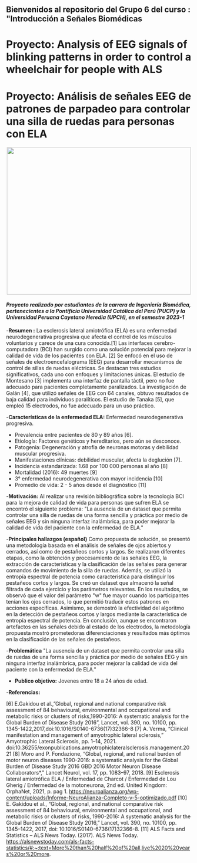 ## Bienvenidos al repositorio del Grupo 6 del curso : "Introducción a Señales Biomédicas
# Proyecto: Analysis of EEG signals of blinking patterns in order to control a wheelchair for people with ALS
# Proyecto: Análisis de señales EEG de patrones de parpadeo para controlar una silla de ruedas para personas con ELA

<p align="center">
  <img width="500" height="400" src="https://github.com/MariaRejas/intro_E6/assets/89707896/ad74b0ff-496d-4e6c-b7b9-3e14765cac55">
 </p>

#### *Proyecto realizado por estudiantes de la carrera de Ingeniería Biomédica, pertenecientes a la Pontificia Universidad Católica del Perú (PUCP) y la Universidad Peruana Cayetano Heredia (UPCH), en el semestre 2023-1*

-**Resumen :**
La esclerosis lateral amiotrófica (ELA) es una enfermedad neurodegenerativa progresiva que afecta el control de los músculos voluntarios y carece de una cura conocida.[1] Las interfaces cerebro-computadora (BCI) han surgido como una solución potencial para mejorar la calidad de vida de los pacientes con ELA. [2] Se enfocó en el uso de señales de electroencefalograma (EEG) para desarrollar mecanismos de control de sillas de ruedas eléctricas. Se destacan tres estudios significativos, cada uno con enfoques y limitaciones únicas. El estudio de Montesano [3] implementa una interfaz de pantalla táctil, pero no fue adecuado para pacientes completamente paralizados. La investigación de Galán [4], que utilizó señales de EEG con 64 canales, obtuvo resultados de baja calidad para individuos paralíticos. El estudio de Tanaka [5], que empleó 15 electrodos, no fue adecuado para un uso práctico.

-**Características de la enfermedad ELA:**
  Enfermedad neurodegenerativa progresiva.
  - Prevalencia entre pacientes de 80 y 89 años [6].
  - Etiología: Factores genéticos y hereditarios, pero aún se   desconoce. 
  - Patogenia: Degeneración y atrofia de neuronas motoras y debilidad muscular progresiva. 
  - Manifestaciones clínicas: debilidad muscular, afecta la deglución [7].
  - Incidencia estandarizada: 1.68 por 100 000 personas al año [8]
  - Mortalidad (2016): 49 muertes [9]
  - 3° enfermedad neurodegenerativa con mayor incidencia [10]
  - Promedio de vida: 2 - 5 años desde el diagnóstico [11]


-**Motivación:**
Al realizar una revisión bibliográfica sobre la tecnología BCI para la mejora de calidad de vida para personas que sufren ELA se encontró el siguiente problema: "La ausencia de un dataset que permita controlar una silla de ruedas de una forma sencilla y práctica por medio de señales EEG y sin ninguna interfaz inalámbrica, para poder mejorar la calidad de vida del paciente con la enfermedad de ELA."

-**Principales hallazgos (español)**
Como propuesta de solución, se presentó una metodología basada en el análisis de señales de ojos abiertos y cerrados, así como de pestañeos cortos y largos. Se realizaron diferentes etapas, como la obtención y procesamiento de las señales EEG, la extracción de características y la clasificación de las señales para generar comandos de movimiento de la silla de ruedas. Además, se utilizó la entropía espectral de potencia como característica para distinguir los pestañeos cortos y largos. Se creó un dataset que almacenó la señal filtrada de cada ejercicio y los parámetros relevantes. En los resultados, se observó que el valor del parámetro "w" fue mayor cuando los participantes tenían los ojos cerrados, lo que permitió traducir estos patrones en acciones específicas. Asimismo, se demostró la efectividad del algoritmo en la detección de pestañeos cortos y largos mediante la característica de entropía espectral de potencia. En conclusión, aunque se encontraron artefactos en las señales debido al estado de los electrodos, la metodología propuesta mostró prometedoras diferenciaciones y resultados más óptimos en la clasificación de las señales de pestañeos.

-**Problemática**
"La ausencia de un dataset que permita controlar una silla de ruedas de una forma sencilla y práctica por medio de señales EEG y sin ninguna interfaz inalámbrica, para poder mejorar la calidad de vida del paciente con la enfermedad de ELA."

- **Publico objetivo:**
Jovenes entre 18 a 24 años de edad.



-**Referencias:**</p>
[6] E.Gakidou et al.,”Global, regional and national comparative risk assessment of 84 behavioural, environmental and 
occupational and metabolic risks or clusters of risks,1990-2016: A systematic analysis for the Global Burden of Disease Study 
2016”, Lancet, vol. 390, no. 10100, pp. 1345-1422,2017,doi:10.1016/S0140-6736(17)32366-8
[7] A. Verma, “Clinical manifestation and management of amyotrophic lateral sclerosis,” Amyotrophic Lateral Sclerosis, pp. 1–14, 
2021. doi:10.36255/exonpublications.amyotrophiclateralsclerosis.management.2021 
[8] Moro and P. Fondazione, “Global, regional, and national burden of motor neuron diseases 1990-2016: a systematic analysis 
for the Global Burden of Disease Study 2016 GBD 2016 Motor Neuron Disease Collaborators*,” Lancet Neurol, vol. 17, pp. 
1083–97, 2018.
[9] Esclerosis lateral amiotrófica ELA / Enfermedad de Charcot / Enfermedad de Lou Gherig / Enfermedad de la motoneurona, 
2nd ed. United Kingdom: OrphaNet, 2021, p. pag 1.
https://neuroalianza.org/wp-content/uploads/Informe-NeuroAlianza-Completo-v-5-optimizado.pdf
[10] E. Gakidou et al., “Global, regional, and national comparative risk assessment of 84 behavioural, environmental and 
occupational, and metabolic risks or clusters of risks, 1990-2016: A systematic analysis for the Global Burden of Disease Study 
2016,” Lancet, vol. 390, no. 10100, pp. 1345–1422, 2017, doi: 10.1016/S0140-6736(17)32366-8.
[11] ALS Facts and Statistics – ALS News Today. (2017). ALS News Today. 
https://alsnewstoday.com/als-facts-statistics/#:~:text=More%20than%20half%20of%20all,live%2020%20years%20or%20more.


